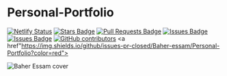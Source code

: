 # Personal-Portfolio

[![Netlify Status](https://api.netlify.com/api/v1/badges/adde94e6-335b-4571-bf3b-d1df9794364d/deploy-status)](https://app.netlify.com/sites/baher-essam/deploys)
<a href="https://github.com/Baher-essam/Personal-Portfolio/stargazers"><img src="https://img.shields.io/github/stars/Baher-essam/Personal-Portfolio" alt="Stars Badge"/></a>
<a href="https://github.com/Baher-essam/Personal-Portfolio/pulls"><img src="https://img.shields.io/github/issues-pr/Baher-essam/Personal-Portfolio" alt="Pull Requests Badge"/></a>
<a href="https://github.com/Baher-essam/Personal-Portfolio/issues"><img src="https://img.shields.io/github/issues/Baher-essam/Personal-Portfolio" alt="Issues Badge"/></a>
<a href="https://github.com/Baher-essam/Personal-Portfolio/languages/count"><img src="https://img.shields.io/github/languages/count/Baher-essam/Personal-Portfolio" alt="Issues Badge"/></a>
<a href="https://github.com/Baher-essam/Personal-Portfolio/graphs/contributors"><img alt="GitHub contributors" src="https://img.shields.io/github/contributors/Baher-essam/Personal-Portfolio?color=2b9348"></a>
<a href"https://img.shields.io/github/issues-pr-closed/Baher-essam/Personal-Portfolio?color=red">


![Baher Essam cover](https://user-images.githubusercontent.com/44957599/110094258-4aebad80-7da4-11eb-8eea-16a0b87cdce7.png)
